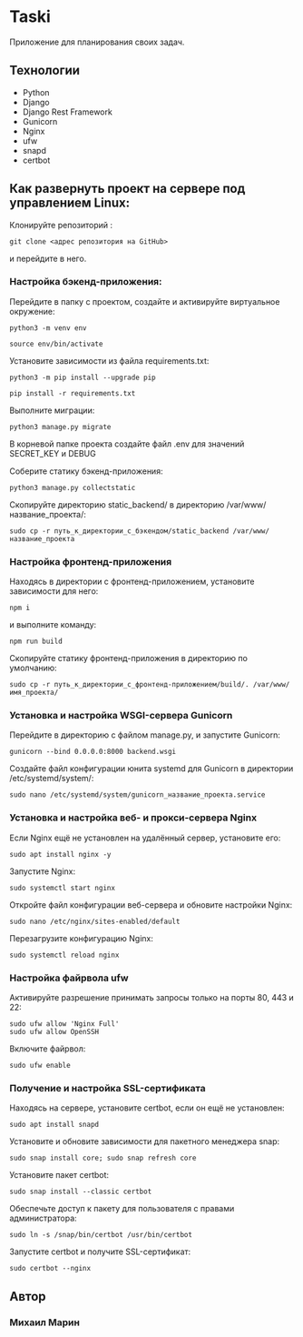 # Taski
Приложение для планирования своих задач.

## Технологии
- Python
- Django
- Django Rest Framework
- Gunicorn
- Nginx
- ufw
- snapd
- certbot


## Как развернуть проект на сервере под управлением Linux:

Клонируйте репозиторий :

```
git clone <адрес репозитория на GitHub>
```
и перейдите в него.


### Настройка бэкенд-приложения:
Перейдите в папку с проектом, создайте и активируйте виртуальное окружение:
```
python3 -m venv env
```
```
source env/bin/activate
```

Установите зависимости из файла requirements.txt:
```
python3 -m pip install --upgrade pip
```
```
pip install -r requirements.txt
```

Выполните миграции:
```
python3 manage.py migrate
```

В корневой папке проекта создайте файл .env для значений SECRET_KEY и DEBUG

Соберите статику бэкенд-приложения:
```
python3 manage.py collectstatic
```

Скопируйте директорию static_backend/ в директорию /var/www/название_проекта/:
```
sudo cp -r путь_к_директории_с_бэкендом/static_backend /var/www/название_проекта
```

### Настройка фронтенд-приложения

Находясь в директории с фронтенд-приложением, установите зависимости для него:

```
npm i
```
и выполните команду:

```
npm run build
```
Скопируйте статику фронтенд-приложения в директорию по умолчанию:

```
sudo cp -r путь_к_директории_с_фронтенд-приложением/build/. /var/www/имя_проекта/
```

### Установка и настройка WSGI-сервера Gunicorn

Перейдите в директорию с файлом manage.py, и запустите Gunicorn:
```
gunicorn --bind 0.0.0.0:8000 backend.wsgi
```
Создайте файл конфигурации юнита systemd для Gunicorn в директории
/etc/systemd/system/:

```
sudo nano /etc/systemd/system/gunicorn_название_проекта.service
```

### Установка и настройка веб- и прокси-сервера Nginx

Если Nginx ещё не установлен на удалённый сервер, установите его:
```
sudo apt install nginx -y
```
Запустите Nginx:
```
sudo systemctl start nginx
```

Откройте файл конфигурации веб-сервера и обновите настройки Nginx:
```
sudo nano /etc/nginx/sites-enabled/default
```
Перезагрузите конфигурацию Nginx:
```
sudo systemctl reload nginx
```

### Настройка файрвола ufw

Активируйте разрешение принимать запросы только на порты 80, 443 и 22:

```
sudo ufw allow 'Nginx Full'
sudo ufw allow OpenSSH
```
Включите файрвол:
```
sudo ufw enable
```

### Получение и настройка SSL-сертификата

Находясь на сервере, установите certbot, если он ещё не установлен:
```
sudo apt install snapd
```

Установите и обновите зависимости для пакетного менеджера snap:
```
sudo snap install core; sudo snap refresh core
```

Установите пакет certbot:
```
sudo snap install --classic certbot
```

Обеспечьте доступ к пакету для пользователя с правами администратора:
```
sudo ln -s /snap/bin/certbot /usr/bin/certbot
```

Запустите certbot и получите SSL-сертификат:
```
sudo certbot --nginx
```


## Автор
### Михаил Марин
